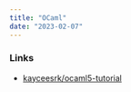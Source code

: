 ```yaml
---
title: "OCaml"
date: "2023-02-07"
---
```


### Links
- [kayceesrk/ocaml5-tutorial](https://github.com/kayceesrk/ocaml5-tutorial)